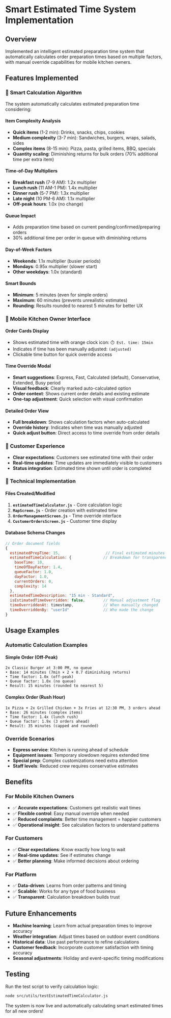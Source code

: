 # Smart Estimated Time System Implementation

## Overview
Implemented an intelligent estimated preparation time system that automatically calculates order preparation times based on multiple factors, with manual override capabilities for mobile kitchen owners.

## Features Implemented

### 🧠 **Smart Calculation Algorithm**
The system automatically calculates estimated preparation time considering:

#### **Item Complexity Analysis**
- **Quick items** (1-2 min): Drinks, snacks, chips, cookies
- **Medium complexity** (3-7 min): Sandwiches, burgers, wraps, salads, sides
- **Complex items** (8-15 min): Pizza, pasta, grilled items, BBQ, specials
- **Quantity scaling**: Diminishing returns for bulk orders (70% additional time per extra item)

#### **Time-of-Day Multipliers**
- **Breakfast rush** (7-9 AM): 1.2x multiplier
- **Lunch rush** (11 AM-1 PM): 1.4x multiplier  
- **Dinner rush** (5-7 PM): 1.3x multiplier
- **Late night** (10 PM-6 AM): 1.1x multiplier
- **Off-peak hours**: 1.0x (no change)

#### **Queue Impact**
- Adds preparation time based on current pending/confirmed/preparing orders
- 30% additional time per order in queue with diminishing returns

#### **Day-of-Week Factors**
- **Weekends**: 1.1x multiplier (busier periods)
- **Mondays**: 0.95x multiplier (slower start)
- **Other weekdays**: 1.0x (standard)

#### **Smart Bounds**
- **Minimum**: 5 minutes (even for simple orders)
- **Maximum**: 60 minutes (prevents unrealistic estimates)
- **Rounding**: Results rounded to nearest 5 minutes for better UX

### 📱 **Mobile Kitchen Owner Interface**

#### **Order Cards Display**
- Shows estimated time with orange clock icon: `⏱️ Est. time: 15min`
- Indicates if time has been manually adjusted: `(adjusted)`
- Clickable time button for quick override access

#### **Time Override Modal**
- **Smart suggestions**: Express, Fast, Calculated (default), Conservative, Extended, Busy period
- **Visual feedback**: Clearly marked auto-calculated option
- **Order context**: Shows current order details and existing estimate
- **One-tap adjustment**: Quick selection with visual confirmation

#### **Detailed Order View**
- **Full breakdown**: Shows calculation factors when auto-calculated
- **Override history**: Indicates when time was manually adjusted
- **Quick adjust button**: Direct access to time override from order details

### 👥 **Customer Experience**
- **Clear expectations**: Customers see estimated time with their order
- **Real-time updates**: Time updates are immediately visible to customers
- **Status integration**: Estimated time shown until order is completed

### 🔧 **Technical Implementation**

#### **Files Created/Modified**
1. **`estimatedTimeCalculator.js`** - Core calculation logic
2. **`MapScreen.js`** - Order creation with estimated time
3. **`OrderManagementScreen.js`** - Time override interface
4. **`CustomerOrdersScreen.js`** - Customer time display

#### **Database Schema Changes**
```javascript
// Order document fields
{
  estimatedPrepTime: 15,                    // Final estimated minutes
  estimatedTimeCalculation: {              // Breakdown for transparency
    baseTime: 10,
    timeOfDayFactor: 1.4,
    queueFactor: 1.0,
    dayFactor: 1.0,
    currentOrders: 0,
    complexity: 14
  },
  estimatedTimeDescription: "15 min - Standard",
  isEstimatedTimeOverridden: false,        // Manual adjustment flag
  timeOverriddenAt: timestamp,             // When manually changed
  timeOverriddenBy: "userId"               // Who made the change
}
```

## Usage Examples

### **Automatic Calculation Examples**

#### Simple Order (Off-Peak)
```
2x Classic Burger at 3:00 PM, no queue
• Base: 14 minutes (7min × 2 × 0.7 diminishing returns)
• Time factor: 1.0x (off-peak)
• Queue factor: 1.0x (no queue)
• Result: 15 minutes (rounded to nearest 5)
```

#### Complex Order (Rush Hour)
```
1x Pizza + 2x Grilled Chicken + 3x Fries at 12:30 PM, 3 orders ahead
• Base: 26 minutes (complex items)
• Time factor: 1.4x (lunch rush)
• Queue factor: 1.9x (3 orders ahead)
• Result: 35 minutes (capped and rounded)
```

### **Override Scenarios**
- **Express service**: Kitchen is running ahead of schedule
- **Equipment issues**: Temporary slowdown requires extended time
- **Special prep**: Complex customizations need extra attention
- **Staff levels**: Reduced crew requires conservative estimates

## Benefits

### **For Mobile Kitchen Owners**
- ✅ **Accurate expectations**: Customers get realistic wait times
- ✅ **Flexible control**: Easy manual override when needed
- ✅ **Reduced complaints**: Better time management = happier customers
- ✅ **Operational insight**: See calculation factors to understand patterns

### **For Customers**
- ✅ **Clear expectations**: Know exactly how long to wait
- ✅ **Real-time updates**: See if estimates change
- ✅ **Better planning**: Make informed decisions about ordering

### **For Platform**
- ✅ **Data-driven**: Learns from order patterns and timing
- ✅ **Scalable**: Works for any type of food business
- ✅ **Transparent**: Calculation breakdown builds trust

## Future Enhancements
- **Machine learning**: Learn from actual preparation times to improve accuracy
- **Weather integration**: Adjust times based on outdoor event conditions
- **Historical data**: Use past performance to refine calculations
- **Customer feedback**: Incorporate customer satisfaction with timing accuracy
- **Seasonal adjustments**: Holiday and event-specific timing modifications

## Testing
Run the test script to verify calculation logic:
```bash
node src/utils/testEstimatedTimeCalculator.js
```

The system is now live and automatically calculating smart estimated times for all new orders!
